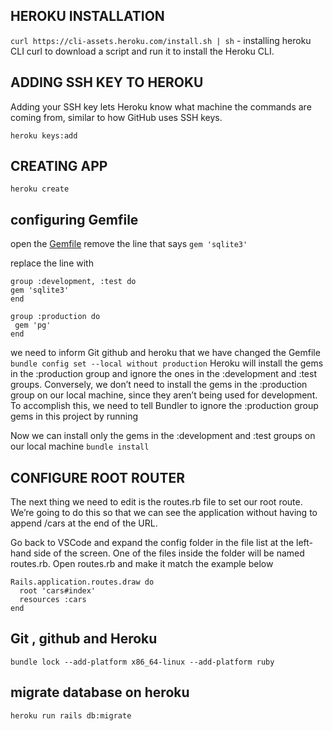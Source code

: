 ## HEROKU INSTALLATION
`curl https://cli-assets.heroku.com/install.sh | sh` - installing heroku CLI
 curl to download a script and run it to install the Heroku CLI.

 ## ADDING SSH KEY TO HEROKU
 Adding your SSH key lets Heroku know what machine the commands are coming from, similar to how GitHub uses SSH keys.

 `heroku keys:add`

 ## CREATING APP
 `heroku create`

 ## configuring Gemfile
 open the [Gemfile](projects/first_rails_app/Gemfile)
 remove the line that says `gem 'sqlite3'`

 replace the line with
 ```
 group :development, :test do
 gem 'sqlite3'
end

group :production do
  gem 'pg'
end
 ```


 we need to inform Git github and heroku that we have changed the Gemfile
 `bundle config set --local without production`
 Heroku will install the gems in the :production group and ignore the ones in the :development and :test groups. Conversely, we don’t need to install the gems in the :production group on our local machine, since they aren’t being used for development. To accomplish this, we need to tell Bundler to ignore the :production group gems in this project by running


 Now we can install only the gems in the :development and :test groups on our local machine
 `bundle install`


 ## CONFIGURE ROOT ROUTER
 The next thing we need to edit is the routes.rb file to set our root route. We’re going to do this so that we can see the application without having to append /cars at the end of the URL.

Go back to VSCode and expand the config folder in the file list at the left-hand side of the screen. One of the files inside the folder will be named routes.rb. Open routes.rb and make it match the example below

```
Rails.application.routes.draw do
  root 'cars#index'
  resources :cars
end
```


## Git , github and Heroku
`bundle lock --add-platform x86_64-linux --add-platform ruby`

## migrate database on heroku
`heroku run rails db:migrate`